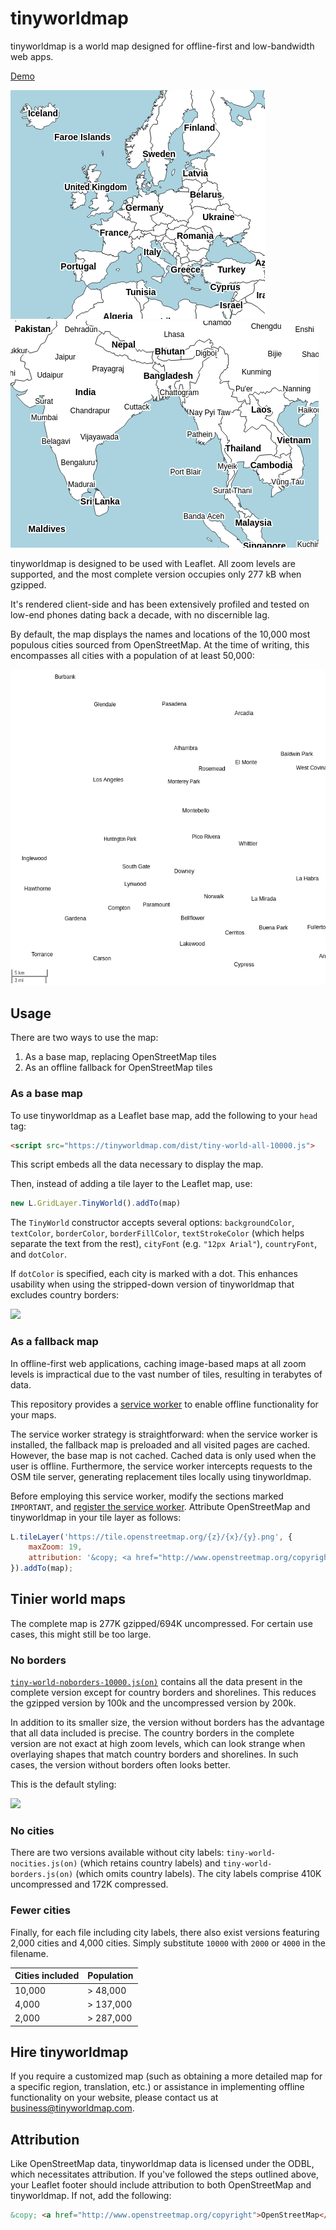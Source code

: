 # tinyworldmap

tinyworldmap is a world map designed for offline-first and low-bandwidth web apps.

[Demo]()

<kbd><img src="images/zoomed-out.png" /></kbd>
<kbd><img src="images/zoomed-mid.png" /></kbd>

tinyworldmap is designed to be used with Leaflet. All zoom levels are supported, and the most complete version occupies only 277 kB when gzipped.

It's rendered client-side and has been extensively profiled and tested on low-end phones dating back a decade, with no discernible lag.

By default, the map displays the names and locations of the 10,000 most populous cities sourced from OpenStreetMap. At the time of writing, this encompasses all cities with a population of at least 50,000:

<kbd><img src="images/zoomed-in.png" /></kbd>

## Usage

There are two ways to use the map:

1. As a base map, replacing OpenStreetMap tiles
2. As an offline fallback for OpenStreetMap tiles

### As a base map

To use tinyworldmap as a Leaflet base map, add the following to your `head` tag:

```html
<script src="https://tinyworldmap.com/dist/tiny-world-all-10000.js">
```

This script embeds all the data necessary to display the map.

Then, instead of adding a tile layer to the Leaflet map, use:

```js
new L.GridLayer.TinyWorld().addTo(map)
```

The `TinyWorld` constructor accepts several options: `backgroundColor`, `textColor`, `borderColor`, `borderFillColor`, `textStrokeColor` (which helps separate the text from the rest), `cityFont` (e.g. `"12px Arial"`), `countryFont`, and `dotColor`.

If `dotColor` is specified, each city is marked with a dot. This enhances usability when using the stripped-down version of tinyworldmap that excludes country borders:

<kbd><img src="images/dotcolor.png" /></kbd>

### As a fallback map

In offline-first web applications, caching image-based maps at all zoom levels is impractical due to the vast number of tiles, resulting in terabytes of data.

This repository provides a [service worker](service-worker.js) to enable offline functionality for your maps.

The service worker strategy is straightforward: when the service worker is installed, the fallback map is preloaded and all visited pages are cached. However, the base map is not cached. Cached data is only used when the user is offline. Furthermore, the service worker intercepts requests to the OSM tile server, generating replacement tiles locally using tinyworldmap.

Before employing this service worker, modify the sections marked `IMPORTANT`, and [register the service worker](https://web.dev/articles/service-workers-registration). Attribute OpenStreetMap and tinyworldmap in your tile layer as follows:

```js
L.tileLayer('https://tile.openstreetmap.org/{z}/{x}/{y}.png', {
    maxZoom: 19,
    attribution: '&copy; <a href="http://www.openstreetmap.org/copyright">OpenStreetMap</a>, <a href="http://www.tinyworldmap.com">tinyworldmap</a>'
}).addTo(map);
```

## Tinier world maps

The complete map is 277K gzipped/694K uncompressed. For certain use cases, this might still be too large.

### No borders

[`tiny-world-noborders-10000.js(on)`](tiny-world-noborders-10000.js) contains all the data present in the complete version except for country borders and shorelines. This reduces the gzipped version by 100k and the uncompressed version by 200k.

In addition to its smaller size, the version without borders has the advantage that all data included is precise. The country borders in the complete version are not exact at high zoom levels, which can look strange when overlaying shapes that match country borders and shorelines. In such cases, the version without borders often looks better.

This is the default styling:

<kbd><img src="images/dotcolor.png" /></kbd>

### No cities

There are two versions available without city labels: `tiny-world-nocities.js(on)` (which retains country labels) and `tiny-world-borders.js(on)` (which omits country labels). The city labels comprise 410K uncompressed and 172K compressed.

### Fewer cities

Finally, for each file including city labels, there also exist versions featuring 2,000 cities and 4,000 cities. Simply substitute `10000` with `2000` or `4000` in the filename.

Cities included | Population
--- | ---
10,000 | > 48,000
4,000 | > 137,000
2,000 | > 287,000

## Hire tinyworldmap

If you require a customized map (such as obtaining a more detailed map for a specific region, translation, etc.) or assistance in implementing offline functionality on your website, please contact us at [business@tinyworldmap.com](mailto:business@tinyworldmap.com).

## Attribution

Like OpenStreetMap data, tinyworldmap data is licensed under the ODBL, which necessitates attribution. If you've followed the steps outlined above, your Leaflet footer should include attribution to both OpenStreetMap and tinyworldmap. If not, add the following:

```html
&copy; <a href="http://www.openstreetmap.org/copyright">OpenStreetMap</a>, <a href="http://www.tinyworldmap.com">tinyworldmap</a>
```
